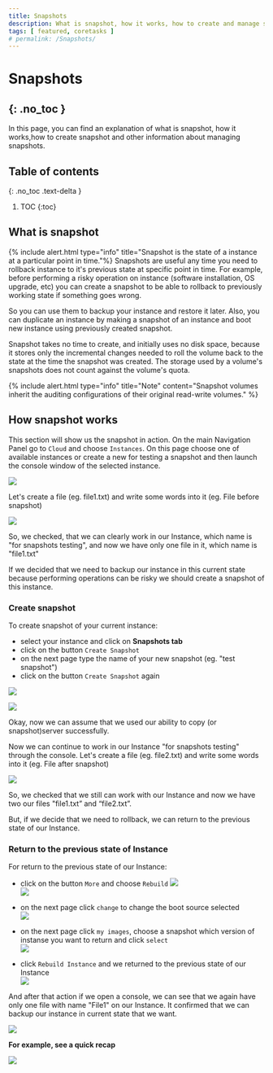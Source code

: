 ```yaml
---
title: Snapshots
description: What is snapshot, how it works, how to create and manage snapshot
tags: [ featured, coretasks ]
# permalink: /Snapshots/
---
```

# Snapshots
{: .no_toc }
---
In this page, you can find an explanation of what is snapshot, how it works,how to create snapshot and other information about managing snapshots.

## Table of contents
{: .no_toc .text-delta }

1. TOC
{:toc}

## What is snapshot

{% include alert.html type="info" title="Snapshot is the state of a instance at a particular point in time."%}
Snapshots are useful any time you need to rollback instance to it's previous state at specific point in time. For example, before performing a risky operation on instance (software installation, OS upgrade, etc) you can create a snapshot to be able to rollback to previously working state if something goes wrong. 

So you can use them to backup your instance and restore it later. Also, you can duplicate an instance by making a snapshot of an instance and boot new instance using previously created snapshot.

Snapshot takes no time to create, and initially uses no disk space, because it stores only the incremental changes needed to roll the volume back to the state at the time the snapshot was created. The storage used by a volume's snapshots does not count against the volume's quota. 

{% include alert.html type="info" title="Note" content="Snapshot volumes inherit the auditing configurations of their original read-write volumes." %}

## How snapshot works

This section will show us the snapshot in action.
On the main Navigation Panel go to `Cloud` and choose `Instances`. On this page choose one of available instances or create a new for testing a snapshot and then launch the console window of the selected instance.

![](../../assets/img/snapshots/snapshots1.png)

Let's create a file (eg. file1.txt) and write some words into it (eg. File before snapshot)

![](../../assets/img/snapshots/snapshots2.png)

So, we checked, that we can clearly work in our Instance, which name is "for snapshots testing", and now we have only one file in it, which name is "file1.txt"

If we decided that we need to backup our instance in this current state because performing operations can be risky we should create a snapshot of this instance.

### Create snapshot
To create snapshot of your current instance:
- select your instance and click on **Snapshots tab**  
- click on the button `Create Snapshot`
- on the next page type the name of your new snapshot (eg. "test snapshot")
- click on the button `Create Snapshot` again  

![](../../assets/img/snapshots/snapshots3.png)

![](../../assets/img/snapshots/snapshots4.png)


Okay, now we can assume that we used our ability to copy (or snapshot)server successfully.

Now we can continue to work in our Instance "for snapshots testing" through the console. Let's create a file (eg. file2.txt) and write some words into it (eg. File after snapshot)

![](../../assets/img/snapshots/snapshots5.png)

So, we checked that we still can work with our Instance and now we have two our files  "file1.txt” and “file2.txt”.

But, if we decide that we need to rollback, we can return to the previous state of our Instance. 

### Return to the previous state of Instance
For return to the previous state of our Instance:
- click on the button `More` and choose `Rebuild` 
![](../../assets/img/snapshots/snapshots11.png)  
![](../../assets/img/snapshots/snapshots6.png)  

- on the next page click `change` to change the boot source selected   
![](../../assets/img/snapshots/snapshots7.png)

- on the next page click `my images`, choose a snapshot which version of instanse you want to return and click `select`  
![](../../assets/img/snapshots/snapshots8.png)  

- click `Rebuild Instance` and we returned to the previous state of our Instance  
![](../../assets/img/snapshots/snapshots10.png) 

And after that action if we open a console, we can see that we again have only one file with name "File1" on our Instance. It confirmed that we can backup our instance in current state that we want.

![](../../assets/img/snapshots/snapshots9.png)

**For example, see a quick recap**

![](../../assets/img/snapshots/snapshots.gif)